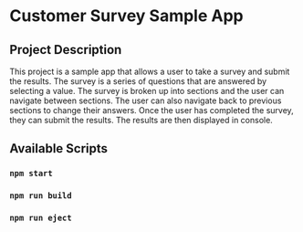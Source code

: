 # Customer Survey Sample App

## Project Description
This project is a sample app that allows a user to take a survey and submit the results. The survey is a series of questions that are answered by selecting a value. The survey is broken up into sections and the user can navigate between sections. The user can also navigate back to previous sections to change their answers. Once the user has completed the survey, they can submit the results. The results are then displayed in console.

## Available Scripts
### `npm start`
### `npm run build`
### `npm run eject`

